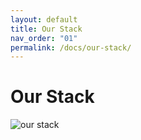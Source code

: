 ```yaml
---
layout: default
title: Our Stack
nav_order: "01"
permalink: /docs/our-stack/
---
```


# Our Stack

![our stack](/springmicro-dev/assets/images/stack.drawio.svg)
